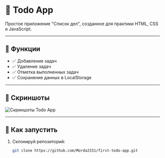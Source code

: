 # 📝 Todo App

Простое приложение "Список дел", созданное для практики HTML, CSS и JavaScript.

---

## 🚀 Функции

- ✅ Добавление задач  
- ✅ Удаление задач  
- ✅ Отметка выполненных задач  
- ✅ Сохранение данных в LocalStorage  

---

## 📸 Скриншоты

![Скриншоты Todo App](assets/screenshots/A_set_of_three_digital_screenshots_displays_a_Todo.png)

---

## 🔧 Как запустить

1. Склонируй репозиторий:

   ```bash
   git clone https://github.com/Morda2331/first-todo-app.git
